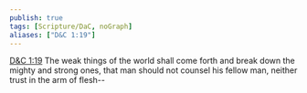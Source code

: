 ```yaml
---
publish: true
tags: [Scripture/DaC, noGraph]
aliases: ["D&C 1:19"]
---
```

[D&C 1:19](https://churchofjesuschrist.org/study/scriptures/dc-testament/dc/1?lang=eng&id=p19#p19) The weak things of the world shall come forth and break down the mighty and strong ones, that man should not counsel his fellow man, neither trust in the arm of flesh--
